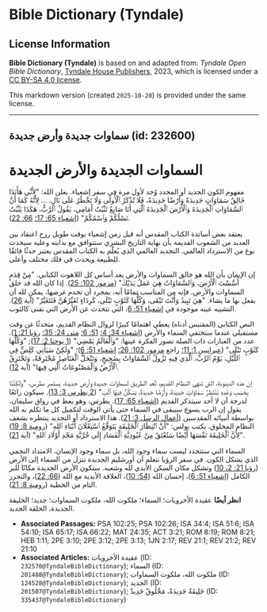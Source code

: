 # Bible Dictionary (Tyndale)

## License Information

**Bible Dictionary (Tyndale)** is based on and adapted from: _Tyndale Open Bible Dictionary_, [Tyndale House Publishers](https://tyndaleopenresources.com/), 2023, which is licensed under a [CC BY-SA 4.0 license](https://creativecommons.org/licenses/by-sa/4.0/legalcode.en).

This markdown version (created `2025-10-20`) is provided under the same license.



--------------------------------

## سماوات جديدة وأرض جديدة (id: 232600)

السماوات الجديدة والأرض الجديدة
===============================

مفهوم الكون الجديد أو المجدد وُجد لأول مرة في سفر إشعياء. يعلن الله: "لِأَنِّي هَأَنَذَا خَالِقٌ سَمَاوَاتٍ جَدِيدَةً وَأَرْضًا جَدِيدَةً، فَلَا تُذْكَرُ ٱلْأُولَى وَلَا تَخْطُرُ عَلَى بَالٍ. … لِأَنَّهُ كَمَا أَنَّ ٱلسَّمَاوَاتِ ٱلْجَدِيدَةَ وَٱلْأَرْضَ ٱلْجَدِيدَةَ ٱلَّتِي أَنَا صَانِعٌ تَثْبُتُ أَمَامِي، يَقُولُ ٱلرَّبُّ، هَكَذَا يَثْبُتُ نَسْلُكُمْ وَٱسْمُكُمْ" ([إشعياء 65: 17؛](https://ref.ly/Isa65:17) [66: 22](https://ref.ly/Isa66:22)).

يعتقد بعض أساتذة الكتاب المقدس أنه قبل زمن إشعياء بوقت طويل رزح اعتقاد بين العديد من الشعوب القديمة بأن نهاية التاريخ البشري ستتوافق مع بدايته وعليه سيحدث نوع من الاسترداد العالمي. التجديد العالمي الذي يُعلّم به الكتاب المقدس يعتبر حدثًا فائقًا للطبيعة ويحدث في فلك مختلف وأعلى.

إن الإيمان بأن الله هو خالق السماوات والأرض يعد أساس كل اللاهوت الكتابي. "مِنْ قِدَمٍ أَسَّسْتَ ٱلْأَرْضَ، وَٱلسَّمَاوَاتُ هِيَ عَمَلُ يَدَيْكَ" ([مزمور 102: 25](https://ref.ly/Ps102:25)). إذا كان الله قد خلق السماوات والأرض، فإنه من المناسب تمامًا أنه، بمجرد أن تخدم غرضها، يمكن لله أن يفعل بها ما يشاء. "هِيَ تَبِيدُ وَأَنْتَ تَبْقَى، وَكُلُّهَا كَثَوْبٍ تَبْلَى، كَرِدَاءٍ تُغَيِّرُهُنَّ فَتَتَغَيَّرُ" (آية [26](https://ref.ly/Ps102:26)). التشبيه عينه موجودة في [إشعياء 51: 6](https://ref.ly/Isa51:6)، التي تتحدث عن الأرض التي تفنى كالثوب.

النص الكتابي (المقتبس أدناه) يعطي اهتمامًا كبيرًا لزوال النظام القديم، متحدثًا عن وقت مستقبلي عندما ستختفي السماء والأرض ([إشعياء 34: 4؛](https://ref.ly/Isa34:4) [51: 6؛](https://ref.ly/Isa51:6) [متى 24: 35؛](https://ref.ly/Matt24:35) [رؤيا 21: 1](https://ref.ly/Rev21:1)). عدد من العبارات ذات الصلة تصور الفكرة عينها: "وَٱلْعَالَمُ يَمْضِي" ([1 يوحنا 2: 17](https://ref.ly/1John2:17)); "وَكُلُّهَا كَثَوْبٍ تَبْلَى" ([عبرانيين 1: 11؛](https://ref.ly/Heb1:11) راجع [مزمور 102: 26؛](https://ref.ly/Ps102:26) [إشعياء 51: 6](https://ref.ly/Isa51:6))؛ "وَلَكِنْ سَيَأْتِي كَلِصٍّ فِي ٱللَّيْلِ، يَوْمُ ٱلرَّبِّ، ٱلَّذِي فِيهِ تَزُولُ ٱلسَّمَاوَاتُ بِضَجِيجٍ، وَتَنْحَلُّ ٱلْعَنَاصِرُ مُحْتَرِقَةً، وَتَحْتَرِقُ ٱلْأَرْضُ وَٱلْمَصْنُوعَاتُ ٱلَّتِي فِيهَا" (آية [12](https://ref.ly/2Pet3:12)).

إن هذه الدينونة، التي تنهي النظام القديم، تُعد الطريق لسماوات جديدة وأرض جديدة. يستمر بطرس، "وَلَكِنَّنَا بِحَسَبِ وَعْدِهِ نَنْتَظِرُ سَمَاوَاتٍ جَدِيدَةً، وَأَرْضًا جَدِيدَةً، يَسْكُنُ فِيهَا ٱلْبِ" ([2 بطرس 3: 13](https://ref.ly/2Pet3:13)). سيكون رائعًا لدرجة أن لا أحد سيتذكر القديم ([إشعياء 65: 17](https://ref.ly/Isa65:17)). بطرس، وهو يعظ في رواق سليمان، يقول إن الرب يسوع سيبقى في السماء حتى يأتي الوقت لتكميل كل ما تكلم به الله بواسطة أنبيائه المقدسين ([أعمال الرسل 3: 21](https://ref.ly/Acts3:21)). هذا الاسترداد أو التجديد ينتظره بشغف النظام المخلوق. يكتب بولس: "أَنَّ ٱنْتِظَارَ ٱلْخَلِيقَةِ يَتَوَقَّعُ ٱسْتِعْلَانَ أَبْنَاءِ ٱللهِ" ([رومية 8: 19](https://ref.ly/Rom8:19)) "لِأَنَّ ٱلْخَلِيقَةَ نَفْسَهَا أَيْضًا سَتُعْتَقُ مِنْ عُبُودِيَّةِ ٱلْفَسَادِ إِلَى حُرِّيَّةِ مَجْدِ أَوْلَادِ ٱللهِ" (آية [21](https://ref.ly/Rom8:21)).

السماء التي ستتجدد ليست سماء وجود الله، بل سماء وجود الإنسان، الامتداد النجمي الذي يشكل الكون. في سفر الرؤيا نتعلم أن أورشليم الجديدة تنزل من السماء إلى الأرض ([رؤيا 21: 2، 10](https://ref.ly/Rev21:2)) وتشكل مكان السكن الأبدي لله وشعبه. ستكون الأرض الجديدة مكانًا للبر الكامل ([إشعياء 51: 6](https://ref.ly/Isa51:6))، إحسان الله ([54: 10](https://ref.ly/Isa54:10))، العلاقة الأبدية مع الله ([66: 22](https://ref.ly/Isa66:22))، والتحرر التام من الخطية ([رومية 8: 21](https://ref.ly/Rom8:21)).

**انظر أيضًا** عقيدة الأخرويات؛ السماء؛ ملكوت الله، ملكوت السماوات؛ جديد؛ الخليقة الجديدة، الخلقة الجديد.

* **Associated Passages:** PSA 102:25; PSA 102:26; ISA 34:4; ISA 51:6; ISA 54:10; ISA 65:17; ISA 66:22; MAT 24:35; ACT 3:21; ROM 8:19; ROM 8:21; HEB 1:11; 2PE 3:10; 2PE 3:12; 2PE 3:13; 1JN 2:17; REV 21:1; REV 21:2; REV 21:10
* **Associated Articles:** عقيدة الأخرويات (ID: `232570@TyndaleBibleDictionary`); السماء (ID: `201488@TyndaleBibleDictionary`); ملكوت الله، ملكوت السماوات (ID: `124528@TyndaleBibleDictionary`); الجديد (ID: `201507@TyndaleBibleDictionary`); خَلِيقَةٌ جَدِيدَةٌ، مَخْلُوقٌ جَدِيدٌ (ID: `335437@TyndaleBibleDictionary`)

